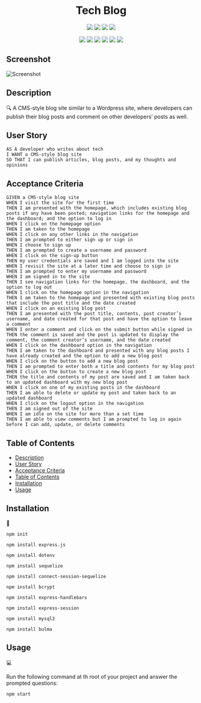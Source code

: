 <h1 align="center">Tech Blog</h1>
   
  
<p align="center">
    <img src="https://img.shields.io/github/repo-size/nguyendinhkhanhha296/mvc-tech-blog" />
    <img src="https://img.shields.io/github/languages/top/nguyendinhkhanhha296/mvc-tech-blog"  />
    <img src="https://img.shields.io/github/issues/nguyendinhkhanhha296/mvc-tech-blog" />
    <img src="https://img.shields.io/github/last-commit/nguyendinhkhanhha296/mvc-tech-blog" >
</p>
  
<p align="center">
    <img src="https://img.shields.io/badge/Javascript-yellow" />
    <img src="https://img.shields.io/badge/-bulma-blue"  />
    <img src="https://img.shields.io/badge/mySQL-purple"  />
    <img src="https://img.shields.io/badge/-Node.js-green" />
    <img src="https://img.shields.io/badge/-json-red" >
    <img src="https://img.shields.io/badge/-handlebars-orange" />
</p>

## Screenshot

![Screenshot]()
   
## Description
  
🔍 A CMS-style blog site similar to a Wordpress site, where developers can publish their blog posts and comment on other developers’ posts as well.  
    
## User Story
  
```
AS A developer who writes about tech
I WANT a CMS-style blog site
SO THAT I can publish articles, blog posts, and my thoughts and opinions 
```
  
## Acceptance Criteria
  
``` 
GIVEN a CMS-style blog site
WHEN I visit the site for the first time
THEN I am presented with the homepage, which includes existing blog posts if any have been posted; navigation links for the homepage and the dashboard; and the option to log in
WHEN I click on the homepage option
THEN I am taken to the homepage
WHEN I click on any other links in the navigation
THEN I am prompted to either sign up or sign in
WHEN I choose to sign up
THEN I am prompted to create a username and password
WHEN I click on the sign-up button
THEN my user credentials are saved and I am logged into the site
WHEN I revisit the site at a later time and choose to sign in
THEN I am prompted to enter my username and password
WHEN I am signed in to the site
THEN I see navigation links for the homepage, the dashboard, and the option to log out
WHEN I click on the homepage option in the navigation
THEN I am taken to the homepage and presented with existing blog posts that include the post title and the date created
WHEN I click on an existing blog post
THEN I am presented with the post title, contents, post creator’s username, and date created for that post and have the option to leave a comment
WHEN I enter a comment and click on the submit button while signed in
THEN the comment is saved and the post is updated to display the comment, the comment creator’s username, and the date created
WHEN I click on the dashboard option in the navigation
THEN I am taken to the dashboard and presented with any blog posts I have already created and the option to add a new blog post
WHEN I click on the button to add a new blog post
THEN I am prompted to enter both a title and contents for my blog post
WHEN I click on the button to create a new blog post
THEN the title and contents of my post are saved and I am taken back to an updated dashboard with my new blog post
WHEN I click on one of my existing posts in the dashboard
THEN I am able to delete or update my post and taken back to an updated dashboard
WHEN I click on the logout option in the navigation
THEN I am signed out of the site
WHEN I am idle on the site for more than a set time
THEN I am able to view comments but I am prompted to log in again before I can add, update, or delete comments
```
  
## Table of Contents
- [Description](#description)
- [User Story](#user-story)
- [Acceptance Criteria](#acceptance-criteria)
- [Table of Contents](#table-of-contents)
- [Installation](#installation)
- [Usage](#usage)

## Installation
💾   
  
`npm init`
  
`npm install express.js`

`npm install dotenv`

`npm install sequelize`

`npm install connect-session-sequelize`

`npm install bcrypt`

`npm install express-handlebars`

`npm install express-session`

`npm install mysql2`

`npm install bulma`

## Usage
💻   
  
Run the following command at th root of your project and answer the prompted questions:
  
`npm start`
